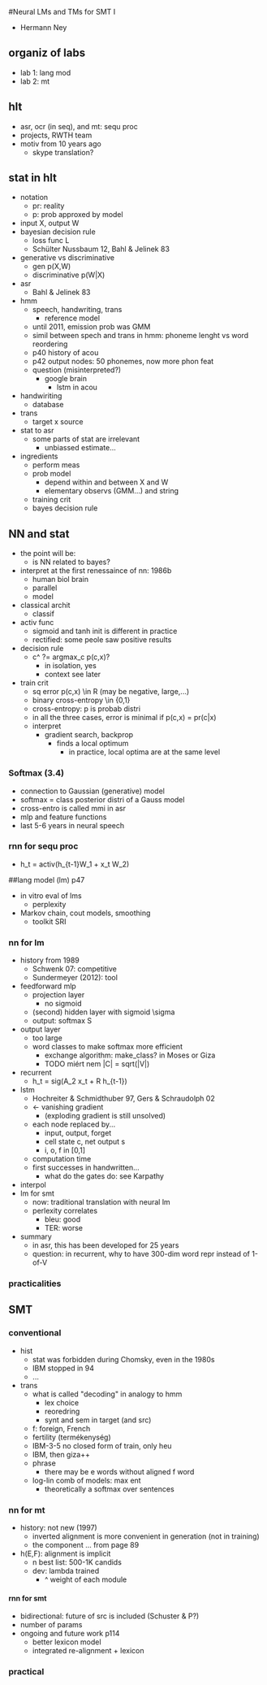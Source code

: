 #Neural LMs and TMs for SMT I 
* Hermann Ney 

## organiz of labs
* lab 1: lang mod
* lab 2: mt

## hlt
* asr, ocr (in seq), and mt: sequ proc
* projects, RWTH team 
* motiv from 10 years ago
  * skype translation?

## stat in hlt
* notation
  * pr: reality
  * p: prob approxed by model
* input X, output W
* bayesian decision rule
  * loss func L
  * Schülter Nussbaum 12, Bahl & Jelinek 83
* generative vs discriminative
  * gen p(X,W)
  * discriminative p(W|X)
* asr
  * Bahl & Jelinek 83
* hmm
  * speech, handwriting, trans
    * reference model
  * until 2011, emission prob was GMM
  * simil between spech and trans in hmm: phoneme lenght vs word reordering
  * p40 history of acou
  * p42 output nodes: 50 phonemes, now more phon feat
  * question (misinterpreted?)
    * google brain
      * lstm in acou
* handwiriting 
  * database
* trans
  * target x source
* stat to asr
  * some parts of stat are irrelevant
    * unbiassed estimate...
* ingredients
  * perform meas
  * prob model
    * depend within and between X and W
    * elementary observs (GMM...) and string
  * training crit
  * bayes decision rule

## NN and stat
* the point will be:
  * is NN related to bayes?
* interpret at the first renessaince of nn: 1986b
  * human biol brain
  * parallel 
  * model
* classical archit
  * classif
* activ func
  * sigmoid and tanh init is different in practice
  * rectified: some peole saw positive results
* decision rule
  * c^ ?= argmax_c p(c,x)?
    * in isolation, yes
    * context see later
* train crit
  * sq error p(c,x) \in R (may be negative, large,...)
  * binary cross-entropy \in {0,1}
  * cross-entropy: p is probab distri
  * in all the three cases, error is minimal if p(c,x) = pr(c|x)
  * interpret
    * gradient search, backprop
      * finds a local optimum
        * in practice, local optima are at the same level

### Softmax (3.4)
* connection to Gaussian (generative) model
* softmax = class posterior distri of a Gauss model
* cross-entro is called mmi in asr
* mlp and feature functions
* last 5-6 years in neural speech

### rnn for sequ proc
* h_t = activ(h_{t-1}W_1 + x_t W_2)

##lang model (lm) p47
* in vitro eval of lms
  * perplexity
* Markov chain, cout models, smoothing
  * toolkit SRI

### nn for lm
* history from 1989
  * Schwenk 07: competitive
  * Sundermeyer (2012): tool
* feedforward mlp
  * projection layer
    * no sigmoid
  * (second) hidden layer with sigmoid \sigma
  * output: softmax S
* output layer
  * too large
  * word classes to make softmax more efficient
    * exchange algorithm: make_class? in Moses or Giza
    * TODO miért nem |C| = sqrt(|V|)
* recurrent
  * h_t = sig(A_2 x_t + R h_{t-1})
* lstm
  * Hochreiter & Schmidthuber 97, Gers & Schraudolph 02
  * <- vanishing gradient
    * (exploding gradient is still unsolved)
  * each node replaced by...
    * input, output, forget
    * cell state c, net output s
    * i, o, f in [0,1]
  * computation time
  * first successes in handwritten...
    * what do the gates do: see Karpathy
* interpol
* lm for smt
  * now: traditional translation with neural lm
  * perlexity correlates
    * bleu: good
    * TER: worse
* summary
  * in asr, this has been developed for 25 years
  * question: in recurrent, why to have 300-dim word repr instead of 1-of-V

### practicalities

## SMT
### conventional
* hist
  * stat was forbidden during Chomsky, even in the 1980s
  * IBM stopped in 94
  * ...
* trans
  * what is called "decoding" in analogy to hmm
    * lex choice
    * reoredring
    * synt and sem in target (and src)
  * f: foreign, French
  * fertility (termékenység)
  * IBM-3-5 no closed form of train, only heu
  * IBM, then giza++
  * phrase
    * there may be e words without aligned f word
  * log-lin comb of models: max ent
    * theoretically a softmax over sentences
    
### nn for mt
* history: not new (1997)
  * inverted alignment is more convenient in generation (not in training)
  * the component ... from page 89
* h(E,F): alignment is implicit
  * n best list: 500-1K candids
  * dev: lambda trained
     * ^ weight of each module

#### rnn for smt
* bidirectional: future of src is included (Schuster & P?)
* number of params
* ongoing and future work p114
  * better lexicon model
  * integrated re-alignment + lexicon

### practical

